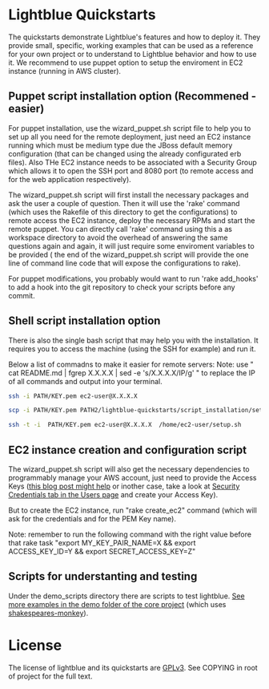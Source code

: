 Lightblue Quickstarts
=====================

The quickstarts demonstrate Lightblue's features and how to deploy it. They provide small, specific, working examples that can be used as a reference for your own project or to understand to Lightblue behavior and how to use it. We recommend to use puppet option to setup the enviroment in EC2 instance (running in AWS cluster).


Puppet script installation option (Recommened - easier)
-------------------------------------------------------

For puppet installation, use the wizard\_puppet.sh script file to help you to set up all you need for the remote deployment, just need an EC2 instance running which must be medium type due the JBoss default memory configuration (that can be changed using the already configurated erb files). Also THe EC2 instance needs to be associated with a Security Group which allows it to open the SSH port and 8080 port (to remote access and for the web application respectively). 

The wizard\_puppet.sh script will first install the necessary packages and ask the user a couple of question. Then it will  use the 'rake' command (which uses the Rakefile of this directory to get the configurations) to remote access the EC2 instance, deploy the necessary RPMs and start the remote puppet. You can directly call 'rake' command using this a as workspace directory to avoid the overhead of answering the same questions again and again, it will just require some enviroment variables to be provided ( the end of the  wizard\_puppet.sh script will provide the one line of command line code that will expose the configurations to rake).

For puppet modifications, you probably would want to run 'rake add\_hooks' to add a hook into the git repository to check your scripts before any commit.


Shell script installation option 
--------------------------------

There is also the single bash script that may help you with the installation. It requires you to access the machine (using the SSH for example) and run it.

Below a list of commadns to make it easier for remote servers:
Note: use " cat README.md | fgrep X.X.X.X | sed -e 's/X\.X\.X\.X/IP/g' " to replace the IP of all commands and output into your terminal.

```Bash
ssh -i PATH/KEY.pem ec2-user@X.X.X.X
```
```Bash
scp -i PATH/KEY.pem PATH2/lightblue-quickstarts/script_installation/setup.sh ec2-user@X.X.X.X:/home/ec2-user
```
```Bash
ssh -t -i  PATH/KEY.pem ec2-user@X.X.X.X  /home/ec2-user/setup.sh
```


EC2 instance creation and configuration script
----------------------------------------------

The wizard\_puppet.sh script will also get the necessary dependencies to programmably manage your AWS account, just need to provide the Access Keys ([this blog post might help](http://www.cloudberrylab.com/blog/how-to-find-your-aws-access-key-id-and-secret-access-key-and-register-with-cloudberry-s3-explorer/) or inother case, take a look at [Security Credentials tab in the Users page](https://console.aws.amazon.com/iam/home?#users) and create your Access Key).

But to create the EC2 instance, run "rake create\_ec2" command (which will ask for the credentials and for the PEM Key name).

Note: remember to run the following command with the right value before that rake task "export MY\_KEY\_PAIR\_NAME=X  && export ACCESS\_KEY\_ID=Y  && export SECRET\_ACCESS\_KEY=Z"


Scripts for understanting and testing
-------------------------------------

Under the demo\_scripts directory there are scripts to test lightblue. [See more examples in the demo folder of the core project](https://github.com/lightblue-platform/lightblue/tree/master/docs/demo) (which uses [shakespeares-monkey](https://github.com/lightblue-platform/shakespeares-monkey)).


# License

The license of lightblue and its quickstarts are [GPLv3](https://www.gnu.org/licenses/gpl.html).  See COPYING in root of project for the full text.
